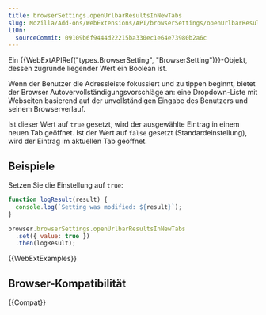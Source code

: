 ```yaml
---
title: browserSettings.openUrlbarResultsInNewTabs
slug: Mozilla/Add-ons/WebExtensions/API/browserSettings/openUrlbarResultsInNewTabs
l10n:
  sourceCommit: 09109b6f9444d22215ba330ec1e64e73980b2a6c
---
```


Ein {{WebExtAPIRef("types.BrowserSetting", "BrowserSetting")}}-Objekt, dessen zugrunde liegender Wert ein Boolean ist.

Wenn der Benutzer die Adressleiste fokussiert und zu tippen beginnt, bietet der Browser Autovervollständigungsvorschläge an: eine Dropdown-Liste mit Webseiten basierend auf der unvollständigen Eingabe des Benutzers und seinem Browserverlauf.

Ist dieser Wert auf `true` gesetzt, wird der ausgewählte Eintrag in einem neuen Tab geöffnet. Ist der Wert auf `false` gesetzt (Standardeinstellung), wird der Eintrag im aktuellen Tab geöffnet.

## Beispiele

Setzen Sie die Einstellung auf `true`:

```js
function logResult(result) {
  console.log(`Setting was modified: ${result}`);
}

browser.browserSettings.openUrlbarResultsInNewTabs
  .set({ value: true })
  .then(logResult);
```

{{WebExtExamples}}

## Browser-Kompatibilität

{{Compat}}
